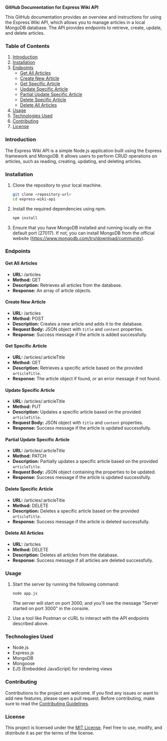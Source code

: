 
**GitHub Documentation for Express Wiki API**

This GitHub documentation provides an overview and instructions for using the Express Wiki API, which allows you to manage articles in a local MongoDB database. The API provides endpoints to retrieve, create, update, and delete articles.

### Table of Contents

1. [Introduction](#introduction)
2. [Installation](#installation)
3. [Endpoints](#endpoints)
   - [Get All Articles](#get-all-articles)
   - [Create New Article](#create-new-article)
   - [Get Specific Article](#get-specific-article)
   - [Update Specific Article](#update-specific-article)
   - [Partial Update Specific Article](#partial-update-specific-article)
   - [Delete Specific Article](#delete-specific-article)
   - [Delete All Articles](#delete-all-articles)
4. [Usage](#usage)
5. [Technologies Used](#technologies-used)
6. [Contributing](#contributing)
7. [License](#license)

### Introduction

The Express Wiki API is a simple Node.js application built using the Express framework and MongoDB. It allows users to perform CRUD operations on articles, such as reading, creating, updating, and deleting articles.

### Installation

1. Clone the repository to your local machine.
   ```bash
   git clone <repository-url>
   cd express-wiki-api
   ```

2. Install the required dependencies using npm.
   ```bash
   npm install
   ```

3. Ensure that you have MongoDB installed and running locally on the default port (27017). If not, you can install MongoDB from the official website (https://www.mongodb.com/try/download/community).

### Endpoints

#### Get All Articles

- **URL:** /articles
- **Method:** GET
- **Description:** Retrieves all articles from the database.
- **Response:** An array of article objects.

#### Create New Article

- **URL:** /articles
- **Method:** POST
- **Description:** Creates a new article and adds it to the database.
- **Request Body:** JSON object with `title` and `content` properties.
- **Response:** Success message if the article is added successfully.

#### Get Specific Article

- **URL:** /articles/:articleTitle
- **Method:** GET
- **Description:** Retrieves a specific article based on the provided `articleTitle`.
- **Response:** The article object if found, or an error message if not found.

#### Update Specific Article

- **URL:** /articles/:articleTitle
- **Method:** PUT
- **Description:** Updates a specific article based on the provided `articleTitle`.
- **Request Body:** JSON object with `title` and `content` properties.
- **Response:** Success message if the article is updated successfully.

#### Partial Update Specific Article

- **URL:** /articles/:articleTitle
- **Method:** PATCH
- **Description:** Partially updates a specific article based on the provided `articleTitle`.
- **Request Body:** JSON object containing the properties to be updated.
- **Response:** Success message if the article is updated successfully.

#### Delete Specific Article

- **URL:** /articles/:articleTitle
- **Method:** DELETE
- **Description:** Deletes a specific article based on the provided `articleTitle`.
- **Response:** Success message if the article is deleted successfully.

#### Delete All Articles

- **URL:** /articles
- **Method:** DELETE
- **Description:** Deletes all articles from the database.
- **Response:** Success message if all articles are deleted successfully.

### Usage

1. Start the server by running the following command:
   ```bash
   node app.js
   ```
   The server will start on port 3000, and you'll see the message "Server started on port 3000" in the console.

2. Use a tool like Postman or cURL to interact with the API endpoints described above.

### Technologies Used

- Node.js
- Express.js
- MongoDB
- Mongoose
- EJS (Embedded JavaScript) for rendering views

### Contributing

Contributions to the project are welcome. If you find any issues or want to add new features, please open a pull request. Before contributing, make sure to read the [Contributing Guidelines](CONTRIBUTING.md).

### License

This project is licensed under the [MIT License](LICENSE). Feel free to use, modify, and distribute it as per the terms of the license.
